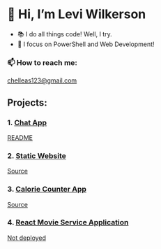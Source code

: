 # 👋 Hi, I’m Levi Wilkerson
- 📚 I do all things code! Well, I try.
- 🔎 I focus on PowerShell and Web Development!
### 📫 How to reach me:
<chelleas123@gmail.com>

## Projects:

### 1. [Chat App](https://chatterup.netlify.app/)
[README](https://github.com/leviFrosty/chatterup)

### 2. [Static Website](https://leviwilkerson1.netlify.app/)
[Source](https://github.com/leviFrosty/moshifyhosting)

### 3. [Calorie Counter App](https://inspiring-volhard-13c156.netlify.app/)
[Source](https://github.com/leviFrosty/calorieCounter)

### 4. [React Movie Service Application](https://github.com/leviFrosty/vidlyReactProject)
[Not deployed](https://github.com/leviFrosty/)
